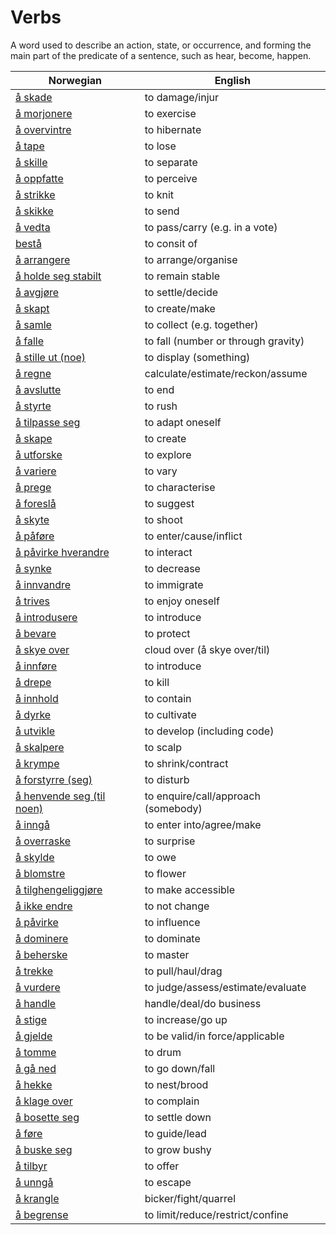 # Verbs

A word used to describe an action, state, or occurrence, and forming the main part of the predicate of a sentence, such as hear, become, happen.

| Norwegian | English |
| --- | --- |
| [å skade](https://www.ordnett.no/search?language=no&phrase=å%20skade) | to damage/injur |
| [å morjonere](https://www.ordnett.no/search?language=no&phrase=å%20morjonere) | to exercise |
| [å overvintre](https://www.ordnett.no/search?language=no&phrase=å%20overvintre) | to hibernate |
| [å tape](https://www.ordnett.no/search?language=no&phrase=å%20tape) | to lose |
| [å skille](https://www.ordnett.no/search?language=no&phrase=å%20skille) | to separate |
| [å oppfatte](https://www.ordnett.no/search?language=no&phrase=å%20oppfatte) | to perceive |
| [å strikke](https://www.ordnett.no/search?language=no&phrase=å%20strikke) | to knit |
| [å skikke](https://www.ordnett.no/search?language=no&phrase=å%20skikke) | to send |
| [å vedta](https://www.ordnett.no/search?language=no&phrase=å%20vedta) | to pass/carry (e.g. in a vote) |
| [bestå](https://www.ordnett.no/search?language=no&phrase=bestå) | to consit of |
| [å arrangere](https://www.ordnett.no/search?language=no&phrase=å%20arrangere) | to arrange/organise |
| [å holde seg stabilt](https://www.ordnett.no/search?language=no&phrase=å%20holde%20seg%20stabilt) | to remain stable |
| [å avgjøre](https://www.ordnett.no/search?language=no&phrase=å%20avgjøre) | to settle/decide |
| [å skapt](https://www.ordnett.no/search?language=no&phrase=å%20skapt) | to create/make |
| [å samle](https://www.ordnett.no/search?language=no&phrase=å%20samle) | to collect (e.g. together) |
| [å falle](https://www.ordnett.no/search?language=no&phrase=å%20falle) | to fall (number or through gravity) |
| [å stille ut (noe)](https://www.ordnett.no/search?language=no&phrase=å%20stille%20ut%20(noe)) | to display (something) |
| [å regne](https://www.ordnett.no/search?language=no&phrase=å%20regne) | calculate/estimate/reckon/assume |
| [å avslutte](https://www.ordnett.no/search?language=no&phrase=å%20avslutte) | to end |
| [å styrte](https://www.ordnett.no/search?language=no&phrase=å%20styrte) | to rush |
| [å tilpasse seg](https://www.ordnett.no/search?language=no&phrase=å%20tilpasse%20seg) | to adapt oneself |
| [å skape](https://www.ordnett.no/search?language=no&phrase=å%20skape) | to create |
| [å utforske](https://www.ordnett.no/search?language=no&phrase=å%20utforske) | to explore |
| [å variere](https://www.ordnett.no/search?language=no&phrase=å%20variere) | to vary |
| [å prege](https://www.ordnett.no/search?language=no&phrase=å%20prege) | to characterise |
| [å foreslå](https://www.ordnett.no/search?language=no&phrase=å%20foreslå) | to suggest |
| [å skyte](https://www.ordnett.no/search?language=no&phrase=å%20skyte) | to shoot |
| [å påføre](https://www.ordnett.no/search?language=no&phrase=å%20påføre) | to enter/cause/inflict |
| [å påvirke hverandre](https://www.ordnett.no/search?language=no&phrase=å%20påvirke%20hverandre) | to interact |
| [å synke](https://www.ordnett.no/search?language=no&phrase=å%20synke) | to decrease |
| [å innvandre](https://www.ordnett.no/search?language=no&phrase=å%20innvandre) | to immigrate |
| [å trives](https://www.ordnett.no/search?language=no&phrase=å%20trives) | to enjoy oneself |
| [å introdusere](https://www.ordnett.no/search?language=no&phrase=å%20introdusere) | to introduce |
| [å bevare](https://www.ordnett.no/search?language=no&phrase=å%20bevare) | to protect |
| [å skye over](https://www.ordnett.no/search?language=no&phrase=å%20skye%20over) | cloud over (å skye over/til) |
| [å innføre](https://www.ordnett.no/search?language=no&phrase=å%20innføre) | to introduce |
| [å drepe](https://www.ordnett.no/search?language=no&phrase=å%20drepe) | to kill |
| [å innhold](https://www.ordnett.no/search?language=no&phrase=å%20innhold) | to contain |
| [å dyrke](https://www.ordnett.no/search?language=no&phrase=å%20dyrke) | to cultivate |
| [å utvikle](https://www.ordnett.no/search?language=no&phrase=å%20utvikle) | to develop (including code) |
| [å skalpere](https://www.ordnett.no/search?language=no&phrase=å%20skalpere) | to scalp |
| [å krympe](https://www.ordnett.no/search?language=no&phrase=å%20krympe) | to shrink/contract |
| [å forstyrre (seg)](https://www.ordnett.no/search?language=no&phrase=å%20forstyrre%20(seg)) | to disturb |
| [å henvende seg (til noen)](https://www.ordnett.no/search?language=no&phrase=å%20henvende%20seg%20(til%20noen)) | to enquire/call/approach (somebody) |
| [å inngå](https://www.ordnett.no/search?language=no&phrase=å%20inngå) | to enter into/agree/make |
| [å overraske](https://www.ordnett.no/search?language=no&phrase=å%20overraske) | to surprise |
| [å skylde](https://www.ordnett.no/search?language=no&phrase=å%20skylde) | to owe |
| [å blomstre](https://www.ordnett.no/search?language=no&phrase=å%20blomstre) | to flower |
| [å tilghengeliggjøre](https://www.ordnett.no/search?language=no&phrase=å%20tilghengeliggjøre) | to make accessible |
| [å ikke endre](https://www.ordnett.no/search?language=no&phrase=å%20ikke%20endre) | to not change |
| [å påvirke](https://www.ordnett.no/search?language=no&phrase=å%20påvirke) | to influence |
| [å dominere](https://www.ordnett.no/search?language=no&phrase=å%20dominere) | to dominate |
| [å beherske](https://www.ordnett.no/search?language=no&phrase=å%20beherske) | to master |
| [å trekke](https://www.ordnett.no/search?language=no&phrase=å%20trekke) | to pull/haul/drag |
| [å vurdere](https://www.ordnett.no/search?language=no&phrase=å%20vurdere) | to judge/assess/estimate/evaluate |
| [å handle](https://www.ordnett.no/search?language=no&phrase=å%20handle) | handle/deal/do business |
| [å stige](https://www.ordnett.no/search?language=no&phrase=å%20stige) | to increase/go up |
| [å gjelde](https://www.ordnett.no/search?language=no&phrase=å%20gjelde) | to be valid/in force/applicable |
| [å tomme](https://www.ordnett.no/search?language=no&phrase=å%20tomme) | to drum |
| [å gå ned](https://www.ordnett.no/search?language=no&phrase=å%20gå%20ned) | to go down/fall |
| [å hekke](https://www.ordnett.no/search?language=no&phrase=å%20hekke) | to nest/brood |
| [å klage over](https://www.ordnett.no/search?language=no&phrase=å%20klage%20over) | to complain |
| [å bosette seg](https://www.ordnett.no/search?language=no&phrase=å%20bosette%20seg) | to settle down |
| [å føre](https://www.ordnett.no/search?language=no&phrase=å%20føre) | to guide/lead |
| [å buske seg](https://www.ordnett.no/search?language=no&phrase=å%20buske%20seg) | to grow bushy |
| [å tilbyr](https://www.ordnett.no/search?language=no&phrase=å%20tilbyr) | to offer |
| [å unngå](https://www.ordnett.no/search?language=no&phrase=å%20unngå) | to escape |
| [å krangle](https://www.ordnett.no/search?language=no&phrase=å%20krangle) | bicker/fight/quarrel |
| [å begrense](https://www.ordnett.no/search?language=no&phrase=å%20begrense) | to limit/reduce/restrict/confine |

